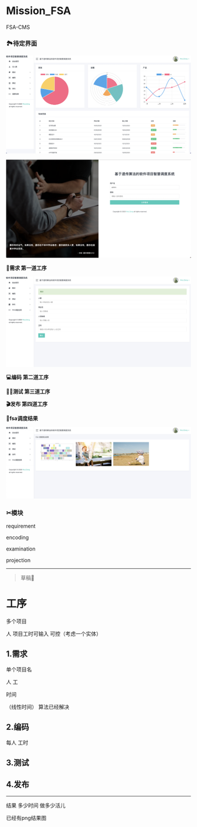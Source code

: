 # Mission_FSA

FSA-CMS

### 🏞待定界面

![](infor/img/welcome.png)

![](infor/img/登陆.png)

**👀需求   第一道工序**

![](infor/img/需求.png)

**💻编码   第二道工序**

**👨‍💻测试   第三道工序**

**🎬发布   第四道工序**

**🧐fsa调度结果**

![](infor/img/result.png)



### ✂︎模块

requirement

encoding

examination

projection









----

> 草稿🤥

# 工序

多个项目

人 项目工时可输入 可控（考虑一个实体）

## 1.需求

单个项目名

人 工

时间

（线性时间） 算法已经解决

## 2.编码

每人  工时



## 3.测试



## 4.发布





----



结果 多少时间 做多少活儿

已经有png结果图